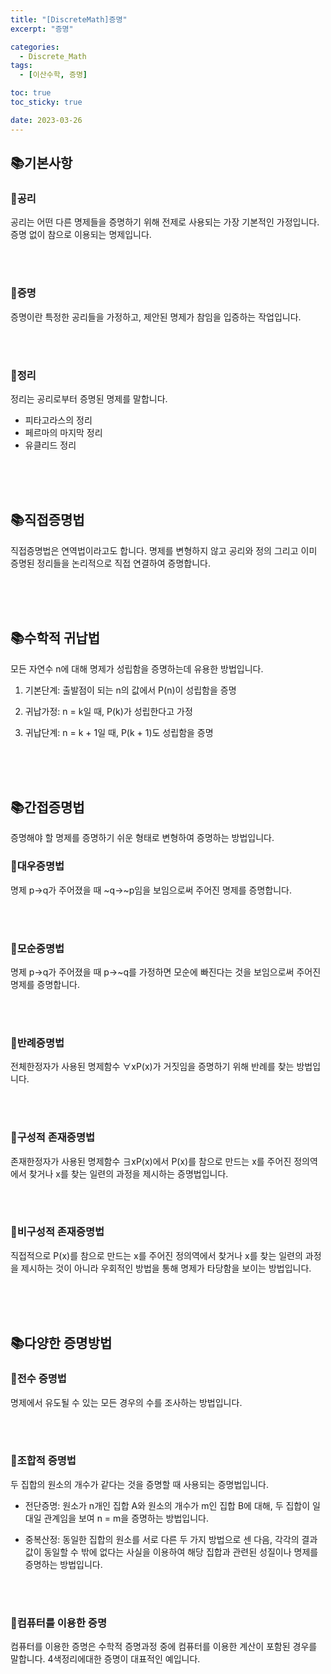 ```yaml
---
title: "[DiscreteMath]증명"
excerpt: "증명"

categories:
  - Discrete_Math
tags:
  - [이산수학, 증명]

toc: true
toc_sticky: true

date: 2023-03-26
---
```


## 📚기본사항
### 📄공리
공리는 어떤 다른 명제들을 증명하기 위해 전제로 사용되는 가장 기본적인 가정입니다. 증명 없이 참으로 이용되는 명제입니다.

<br><br>

### 📄증명
증명이란 특정한 공리들을 가정하고, 제안된 명제가 참임을 입증하는 작업입니다.

<br><br>

### 📄정리
정리는 공리로부터 증명된 명제를 말합니다.

* 피타고라스의 정리
* 페르마의 마지막 정리
* 유클리드 정리

<br><br><br>

## 📚직접증명법
직접증명법은 연역법이라고도 합니다. 명제를 변형하지 않고 공리와 정의 그리고 이미 증명된 정리들을 논리적으로 직접 연결하여 증명합니다.

<br><br><br>

## 📚수학적 귀납법
모든 자연수 n에 대해 명제가 성립함을 증명하는데 유용한 방법입니다.

1. 기본단계: 출발점이 되는 n의 값에서 P(n)이 성립함을 증명

2. 귀납가정: n = k일 때, P(k)가 성립한다고 가정

3. 귀납단계: n = k + 1일 때, P(k + 1)도 성립함을 증명

<br><br><br>

## 📚간접증명법
증명해야 할 명제를 증명하기 쉬운 형태로 변형하여 증명하는 방법입니다.

### 📄대우증명법
명제 p→q가 주어졌을 때 ~q→~p임을 보임으로써 주어진 명제를 증명합니다.

<br><br>

### 📄모순증명법
명제 p→q가 주어졌을 때 p→~q를 가정하면 모순에 빠진다는 것을 보임으로써 주어진 명제를 증명합니다.

<br><br>

### 📄반례증명법
전체한정자가 사용된 명제함수 ∀xP(x)가 거짓임을 증명하기 위해 반례를 찾는 방법입니다.

<br><br>

### 📄구성적 존재증명법
존재한정자가 사용된 명제함수 ∃xP(x)에서 P(x)를 참으로 만드는 x를 주어진 정의역에서 찾거나 x를 찾는 일련의 과정을 제시하는 증명법입니다.

<br><br>

### 📄비구성적 존재증명법
직접적으로 P(x)를 참으로 만드는 x를 주어진 정의역에서 찾거나 x를 찾는 일련의 과정을 제시하는 것이 아니라 우회적인 방법을 통해 명제가 타당함을 보이는 방법입니다.

<br><br><br>

## 📚다양한 증명방법
### 📄전수 증명법
명제에서 유도될 수 있는 모든 경우의 수를 조사하는 방법입니다.

<br><br>

### 📄조합적 증명법
두 집합의 원소의 개수가 같다는 것을 증명할 때 사용되는 증명법입니다.

* 전단증명: 원소가 n개인 집합 A와 원소의 개수가 m인 집합 B에 대해, 두 집합이 일대일 관계임을 보여 n = m을 증명하는 방법입니다.


* 중복산정: 동일한 집합의 원소를 서로 다른 두 가지 방법으로 센 다음, 각각의 결과값이 동일할 수 밖에 없다는 사실을 이용하여 해당 집합과 관련된 성질이나 명제를 증명하는 방법입니다.

<br><br>

### 📄컴퓨터를 이용한 증명
컴퓨터를 이용한 증명은 수학적 증명과정 중에 컴퓨터를 이용한 계산이 포함된 경우를 말합니다. 4색정리에대한 증명이 대표적인 예입니다.

<br><br>